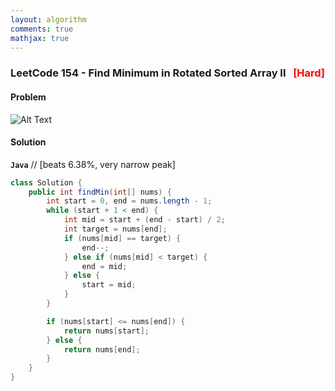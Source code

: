```yaml
---
layout: algorithm
comments: true
mathjax: true
---
```


### LeetCode 154 - Find Minimum in Rotated Sorted Array II &nbsp; <span style="color:red;">[Hard]</span>

#### Problem

![Alt Text]({{site.baseurl}}/algorithms/leetcode/images/leetcode154.png)


#### Solution

**`Java`**
// [beats 6.38%, very narrow peak]
```java
class Solution {
    public int findMin(int[] nums) {
        int start = 0, end = nums.length - 1;
        while (start + 1 < end) {
            int mid = start + (end - start) / 2;
            int target = nums[end];
            if (nums[mid] == target) {
                end--;
            } else if (nums[mid] < target) {
                end = mid;
            } else {
                start = mid;
            }
        }

        if (nums[start] <= nums[end]) {
            return nums[start];
        } else {
            return nums[end];
        }
    }
}
```

<br><br>
